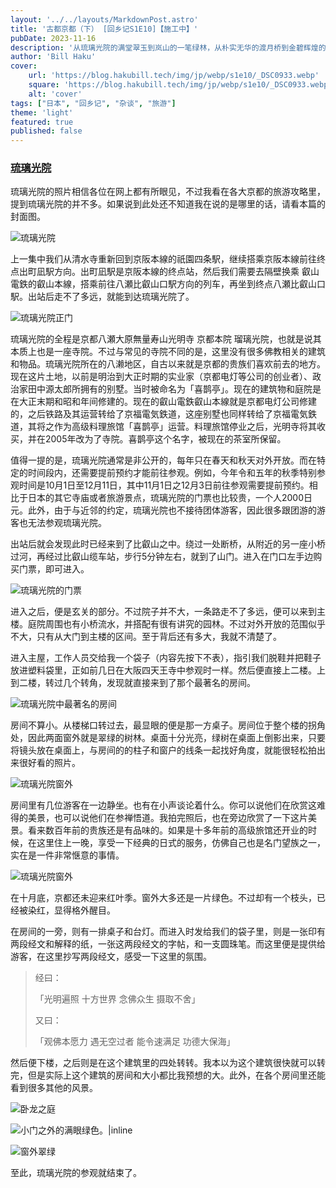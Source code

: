 ```yaml
---
layout: '../../layouts/MarkdownPost.astro'
title: '古都京都（下） [回乡记S1E10]【施工中】'
pubDate: 2023-11-16
description: '从琉璃光院的满堂翠玉到岚山的一笔绿林，从朴实无华的渡月桥到金碧辉煌的金阁寺'
author: 'Bill Haku'
cover:
    url: 'https://blog.hakubill.tech/img/jp/webp/s1e10/_DSC0933.webp'
    square: 'https://blog.hakubill.tech/img/jp/webp/s1e10/_DSC0933.webp'
    alt: 'cover'
tags: ["日本", "回乡记", "杂谈", "旅游"]
theme: 'light'
featured: true
published: false
---
```


### [琉璃光院](https://rurikoin.komyoji.com)

琉璃光院的照片相信各位在网上都有所眼见，不过我看在各大京都的旅游攻略里，提到琉璃光院的并不多。如果说到此处还不知道我在说的是哪里的话，请看本篇的封面图。

![琉璃光院](https://blog.hakubill.tech/img/jp/webp/s1e10/_DSC0933.webp)

上一集中我们从清水寺重新回到京阪本線的祇園四条駅，继续搭乘京阪本線前往终点出町凪駅方向。出町凪駅是京阪本線的终点站，然后我们需要去隔壁换乘
叡山電鉄的叡山本線，搭乘前往八瀬比叡山口駅方向的列车，再坐到终点八瀬比叡山口駅。出站后走不了多远，就能到达琉璃光院了。

![琉璃光院正门](https://blog.hakubill.tech/img/jp/webp/s1e10/_DSC0955.webp)

琉璃光院的全程是京都八瀬大原無量寿山光明寺 京都本院 瑠璃光院，也就是说其本质上也是一座寺院。不过与常见的寺院不同的是，这里没有很多佛教相关的建筑和物品。琉璃光院所在的八濑地区，自古以来就是京都的贵族们喜欢前去的地方。现在这片土地，以前是明治到大正时期的实业家（京都电灯等公司的创业者）、政治家田中源太郎所拥有的别墅。当时被命名为「喜鹊亭」。现在的建筑物和庭院是在大正末期和昭和年间修建的。现在的叡山電鉄叡山本線就是京都电灯公司修建的，之后铁路及其运营转给了京福電気鉄道，这座别墅也同样转给了京福電気鉄道，其将之作为高级料理旅馆「喜鹊亭」运营。料理旅馆停业之后，光明寺将其收买，并在2005年改为了寺院。喜鹊亭这个名字，被现在的茶室所保留。

值得一提的是，琉璃光院通常是非公开的，每年只在春天和秋天对外开放。而在特定的时间段内，还需要提前预约才能前往参观。例如，今年令和五年的秋季特别参观时间是10月1日至12月11日，其中11月1日之12月3日前往参观需要提前预约。相比于日本的其它寺庙或者旅游景点，琉璃光院的门票也比较贵，一个人2000日元。此外，由于与近邻的约定，琉璃光院也不接待团体游客，因此很多跟团游的游客也无法参观琉璃光院。

出站后就会发现此时已经来到了比叡山之中。绕过一处断桥，从附近的另一座小桥过河，再经过比叡山缆车站，步行5分钟左右，就到了山门。进入在门口左手边购买门票，即可进入。

![琉璃光院的门票](https://blog.hakubill.tech/img/jp/webp/s1e10/_DSC0913.webp)

进入之后，便是玄关的部分。不过院子并不大，一条路走不了多远，便可以来到主楼。庭院周围也有小桥流水，并搭配有很有讲究的园林。不过对外开放的范围似乎不大，只有从大门到主楼的区间。至于背后还有多大，我就不清楚了。

进入主屋，工作人员交给我一个袋子（内容先按下不表），指引我们脱鞋并把鞋子放进塑料袋里，正如前几日在大阪四天王寺中参观时一样。然后便直接上二楼。上到二楼，转过几个转角，发现就直接来到了那个最著名的房间。

![琉璃光院中最著名的房间](https://blog.hakubill.tech/img/jp/webp/s1e10/_DSC0922.webp)

房间不算小。从楼梯口转过去，最显眼的便是那一方桌子。房间位于整个楼的拐角处，因此两面窗外就是翠绿的树林。桌面十分光亮，绿树在桌面上倒影出来，只要将镜头放在桌面上，与房间的的柱子和窗户的线条一起找好角度，就能很轻松拍出来很好看的照片。

![琉璃光院窗外](https://blog.hakubill.tech/img/jp/webp/s1e10/_DSC0927.webp)

房间里有几位游客在一边静坐。也有在小声谈论着什么。你可以说他们在欣赏这难得的美景，也可以说他们在参禅悟道。我拍完照后，也在旁边欣赏了一下这片美景。看来数百年前的贵族还是有品味的。如果是十多年前的高级旅馆还开业的时候，在这里住上一晚，享受一下经典的日式的服务，仿佛自己也是名门望族之一，实在是一件非常惬意的事情。

![琉璃光院窗外](https://blog.hakubill.tech/img/jp/webp/s1e10/_DSC0934.webp)

在十月底，京都还未迎来红叶季。窗外大多还是一片绿色。不过却有一个枝头，已经被染红，显得格外醒目。

在房间的一旁，则有一排桌子和台灯。而进入时发给我们的袋子里，则是一张印有两段经文和解释的纸，一张这两段经文的字帖，和一支圆珠笔。而这里便是提供给游客，在这里抄写两段经文，感受一下这里的氛围。

> 经曰：
>
> 「光明遍照 十方世界 念佛众生 摄取不舍」
>
> 又曰：
>
> 「观佛本愿力 遇无空过者 能令速满足 功德大保海」

然后便下楼，之后则是在这个建筑里的四处转转。我本以为这个建筑很快就可以转完，但是实际上这个建筑的房间和大小都比我预想的大。此外，在各个房间里还能看到很多其他的风景。

![卧龙之庭](https://blog.hakubill.tech/img/jp/webp/s1e10/_DSC0942.webp)

![小门之外的满眼绿色。|inline](https://blog.hakubill.tech/img/jp/webp/s1e10/_DSC0947.webp)

![窗外翠绿](https://blog.hakubill.tech/img/jp/webp/s1e10/_DSC0949.webp)

至此，琉璃光院的参观就结束了。

